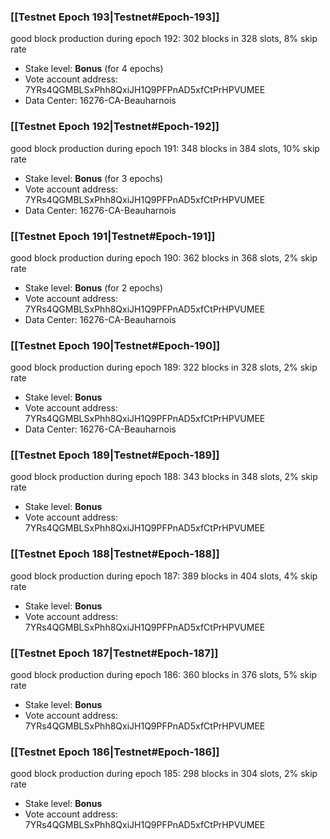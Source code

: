 ### [[Testnet Epoch 193|Testnet#Epoch-193]]
good block production during epoch 192: 302 blocks in 328 slots, 8% skip rate
* Stake level: **Bonus** (for 4 epochs)
* Vote account address: 7YRs4QGMBLSxPhh8QxiJH1Q9PFPnAD5xfCtPrHPVUMEE
* Data Center: 16276-CA-Beauharnois
### [[Testnet Epoch 192|Testnet#Epoch-192]]
good block production during epoch 191: 348 blocks in 384 slots, 10% skip rate
* Stake level: **Bonus** (for 3 epochs)
* Vote account address: 7YRs4QGMBLSxPhh8QxiJH1Q9PFPnAD5xfCtPrHPVUMEE
* Data Center: 16276-CA-Beauharnois
### [[Testnet Epoch 191|Testnet#Epoch-191]]
good block production during epoch 190: 362 blocks in 368 slots, 2% skip rate
* Stake level: **Bonus** (for 2 epochs)
* Vote account address: 7YRs4QGMBLSxPhh8QxiJH1Q9PFPnAD5xfCtPrHPVUMEE
* Data Center: 16276-CA-Beauharnois
### [[Testnet Epoch 190|Testnet#Epoch-190]]
good block production during epoch 189: 322 blocks in 328 slots, 2% skip rate
* Stake level: **Bonus**
* Vote account address: 7YRs4QGMBLSxPhh8QxiJH1Q9PFPnAD5xfCtPrHPVUMEE
* Data Center: 16276-CA-Beauharnois
### [[Testnet Epoch 189|Testnet#Epoch-189]]
good block production during epoch 188: 343 blocks in 348 slots, 2% skip rate
* Stake level: **Bonus**
* Vote account address: 7YRs4QGMBLSxPhh8QxiJH1Q9PFPnAD5xfCtPrHPVUMEE
### [[Testnet Epoch 188|Testnet#Epoch-188]]
good block production during epoch 187: 389 blocks in 404 slots, 4% skip rate
* Stake level: **Bonus**
* Vote account address: 7YRs4QGMBLSxPhh8QxiJH1Q9PFPnAD5xfCtPrHPVUMEE
### [[Testnet Epoch 187|Testnet#Epoch-187]]
good block production during epoch 186: 360 blocks in 376 slots, 5% skip rate
* Stake level: **Bonus**
* Vote account address: 7YRs4QGMBLSxPhh8QxiJH1Q9PFPnAD5xfCtPrHPVUMEE
### [[Testnet Epoch 186|Testnet#Epoch-186]]
good block production during epoch 185: 298 blocks in 304 slots, 2% skip rate
* Stake level: **Bonus**
* Vote account address: 7YRs4QGMBLSxPhh8QxiJH1Q9PFPnAD5xfCtPrHPVUMEE